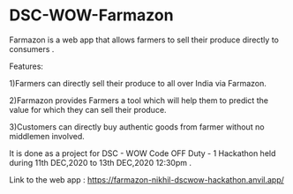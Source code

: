 # DSC-WOW-Farmazon
Farmazon is a web app that allows farmers to sell their produce directly to consumers .

Features:

1)Farmers can directly sell their produce to all over India via Farmazon.

2)Farmazon provides Farmers a tool which will help them to predict the value for which they can sell their produce.

3)Customers can directly buy authentic goods from farmer without no middlemen involved.

It is done as a project for DSC - WOW Code OFF Duty - 1 Hackathon held during 11th DEC,2020 to 13th DEC,2020 12:30pm .

Link to the web app : https://farmazon-nikhil-dscwow-hackathon.anvil.app/


